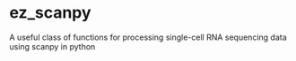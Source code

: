 # ez_scanpy
A useful class of functions for processing single-cell RNA sequencing data using scanpy in python
